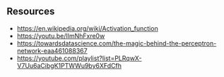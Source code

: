 ## Resources

* https://en.wikipedia.org/wiki/Activation_function
* https://youtu.be/IlmNhFxre0w
* https://towardsdatascience.com/the-magic-behind-the-perceptron-network-eaa461088367
* https://youtube.com/playlist?list=PLRqwX-V7Uu6aCibgK1PTWWu9by6XFdCfh